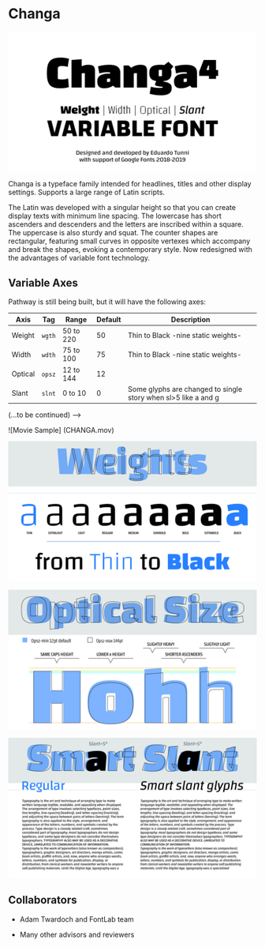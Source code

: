 # Changa

![](CHANGA-cover.jpg)

Changa is a typeface family intended for headlines, titles and other display settings. Supports a large range of Latin scripts.

The Latin was developed with a singular height so that you can create display texts with minimum line spacing. The lowercase has short ascenders and descenders and the letters are inscribed within a square. The uppercase is also sturdy and squat. The counter shapes are rectangular, featuring small curves in opposite vertexes which accompany and break the shapes, evoking a contemporary style. Now redesigned with the advantages of variable font technology.

## Variable Axes

Pathway is still being built, but it will have the following axes:

| Axis       | Tag    | Range        | Default | Description
| ---------- | ------ | ------------ | ------- | ---------------------------------------------------------------
| Weight     | `wgth` | 50 to 220    | 50      | Thin to Black -nine static weights-
| Width      | `wdth` | 75 to 100    | 75      | Thin to Black -nine static weights-
| Optical    | `opsz` | 12 to 144    | 12      | 
| Slant      | `slnt` | 0 to 10      | 0       | Some glyphs are changed to single story when sl>5 like a and g                             |

(...to be continued) -->

![Movie Sample] (CHANGA.mov)

![Weight Sample](CHANGA-new-weights.jpg)

![Optical Sample](CHANGA-optical-big.jpg)

![Smart Slant Samople](CHANGA-slant.jpg)


## Collaborators 

- Adam Twardoch and FontLab team

+ Many other advisors and reviewers


